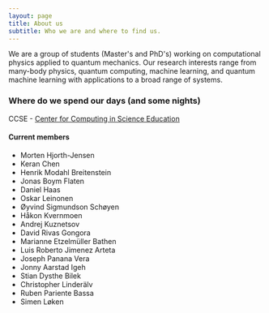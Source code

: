 ```yaml
---
layout: page
title: About us
subtitle: Who we are and where to find us.
---
```


We are a group of students (Master's and PhD's) working on computational physics applied to quantum mechanics. 
Our research interests range from many-body physics, quantum computing, machine learning, and quantum machine learning with applications to a broad range of systems.

### Where do we spend our days (and some nights)

CCSE - [Center for Computing in Science Education](https://www.mn.uio.no/ccse/english/)

#### Current members

- Morten Hjorth-Jensen
- Keran Chen
- Henrik Modahl Breitenstein
- Jonas Boym Flaten
- Daniel Haas
- Oskar Leinonen
- Øyvind Sigmundson Schøyen
- Håkon Kvernmoen
- Andrej Kuznetsov
- David Rivas Gongora
- Marianne Etzelmüller Bathen
- Luis Roberto Jimenez Arteta
- Joseph Panana Vera
- Jonny Aarstad Igeh
- Stian Dysthe Bilek
- Christopher Linderälv
- Ruben Pariente Bassa
- Simen Løken


